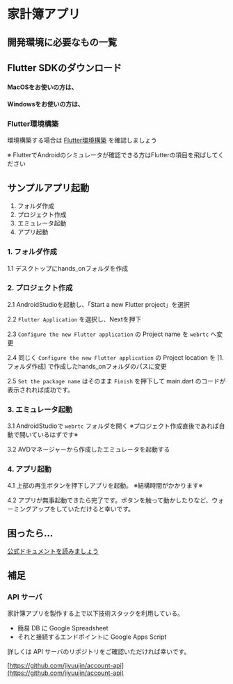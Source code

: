 # 家計簿アプリ

<HistoryTags :tags="['Flutter', 'Google Spreadsheet', 'Google Apps Script']" />

## 開発環境に必要なもの一覧

<Environment />

## Flutter SDKのダウンロード

#### MacOSをお使いの方は、

<SDKInstall os="macos" version="2.2.2-stable" />

#### Windowsをお使いの方は、

<SDKInstall os="windows" version="2.2.2-stable" />

### Flutter環境構築

環境構築する場合は [Flutter環境構築](/handson/basic) を確認しましょう

※ FlutterでAndroidのシミュレータが確認できる方はFlutterの項目を飛ばしてください

## サンプルアプリ起動

1. フォルダ作成
2. プロジェクト作成
3. エミュレータ起動
4. アプリ起動

### 1. フォルダ作成

1.1 デスクトップにhands_onフォルダを作成

### 2. プロジェクト作成

2.1 AndroidStudioを起動し、「Start a new Flutter project」を選択

2.2 `Flutter Application` を選択し、Nextを押下

2.3 `Configure the new Flutter application` の Project name を `webrtc` へ変更

2.4 同じく `Configure the new Flutter application` の Project location を [1. フォルダ作成] で作成したhands_onフォルダのパスに変更

2.5 `Set the package name` はそのまま `Finish` を押下して main.dart のコードが表示されれば成功です。

### 3. エミュレータ起動

3.1 AndroidStudioで `webrtc` フォルダを開く ※プロジェクト作成直後であれば自動で開いているはずです※

3.2 AVDマネージャーから作成したエミュレータを起動する

### 4. アプリ起動

4.1 上部の再生ボタンを押下しアプリを起動。 ※結構時間がかかります※

4.2 アプリが無事起動できたら完了です。ボタンを触って動かしたりなど、ウォーミングアップをしていただけると幸いです。

## 困ったら…

[公式ドキュメントを読みましょう](http://flutter.io/)

## 補足

### API サーバ

家計簿アプリを製作する上で以下技術スタックを利用している。

- 簡易 DB に Google Spreadsheet
- それと接続するエンドポイントに Google Apps Script

詳しくは API サーバのリポジトリをご確認いただければ幸いです。

[https://github.com/jiyuujin/account-api](https://github.com/jiyuujin/account-api)
